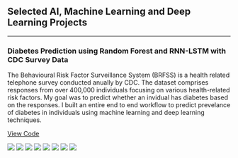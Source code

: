 ## Selected AI, Machine Learning and Deep Learning Projects

---
### Diabetes Prediction using Random Forest and RNN-LSTM with CDC Survey Data
The Behavioural Risk Factor Surveillance System (BRFSS) is a health related telephone survey conducted anually by CDC. The dataset 
comprises responses from over 400,000 individuals focusing on various health-related risk factors. My goal was to predict whether an invidual has diabetes based on the responses. I built an entire end to end workflow to predict prevelance of diabetes in individuals using machine learning and deep learning techniques.

[View Code](https://colab.research.google.com/drive/1j8tg9IQpLnMZbguNvT715ACqKfhf1Edo?usp=sharing)

[![](https://img.shields.io/badge/python-3670A0?style=for-the-badge&logo=python&logoColor=ffdd54)](#)
[![](https://img.shields.io/badge/r-%23276DC3.svg?style=for-the-badge&logo=r&logoColor=white)](#)
[![](https://img.shields.io/badge/TensorFlow-%23FF6F00.svg?style=for-the-badge&logo=TensorFlow&logoColor=white)](#)
[![](https://img.shields.io/badge/Keras-%23D00000.svg?style=for-the-badge&logo=Keras&logoColor=white)](#)
[![](https://img.shields.io/badge/scikit--learn-%23F7931E.svg?style=for-the-badge&logo=scikit-learn&logoColor=white)](#)
[![](https://img.shields.io/badge/SciPy-%230C55A5.svg?style=for-the-badge&logo=scipy&logoColor=%white)](#)
[![](https://img.shields.io/badge/numpy-%23013243.svg?style=for-the-badge&logo=numpy&logoColor=white)](#)
[![](https://img.shields.io/badge/pandas-%23150458.svg?style=for-the-badge&logo=pandas&logoColor=white)](#)
<!--[![](https://img.shields.io/badge/PyTorch-%23EE4C2C.svg?style=for-the-badge&logo=PyTorch&logoColor=white)](#)-->


